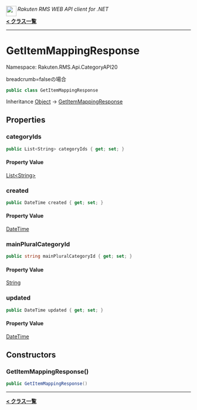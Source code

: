 <img align="left" style="height: 2em;" src="https://webservice.rakuten.co.jp/favicon.ico"><em>Rakuten RMS WEB API client for .NET</em>

[**< クラス一覧**](./)
- - -

# GetItemMappingResponse

Namespace: Rakuten.RMS.Api.CategoryAPI20

breadcrumb=falseの場合

```csharp
public class GetItemMappingResponse
```

Inheritance [Object](https://docs.microsoft.com/en-us/dotnet/api/system.object) → [GetItemMappingResponse](./rakuten.rms.api.categoryapi20.getitemmappingresponse)

## Properties

### <a id="properties-categoryids"/>**categoryIds**

```csharp
public List<String> categoryIds { get; set; }
```

#### Property Value

[List&lt;String&gt;](https://docs.microsoft.com/en-us/dotnet/api/system.collections.generic.list-1)<br>

### <a id="properties-created"/>**created**

```csharp
public DateTime created { get; set; }
```

#### Property Value

[DateTime](https://docs.microsoft.com/en-us/dotnet/api/system.datetime)<br>

### <a id="properties-mainpluralcategoryid"/>**mainPluralCategoryId**

```csharp
public string mainPluralCategoryId { get; set; }
```

#### Property Value

[String](https://docs.microsoft.com/en-us/dotnet/api/system.string)<br>

### <a id="properties-updated"/>**updated**

```csharp
public DateTime updated { get; set; }
```

#### Property Value

[DateTime](https://docs.microsoft.com/en-us/dotnet/api/system.datetime)<br>

## Constructors

### <a id="constructors-.ctor"/>**GetItemMappingResponse()**

```csharp
public GetItemMappingResponse()
```


- - -
[**< クラス一覧**](./)
